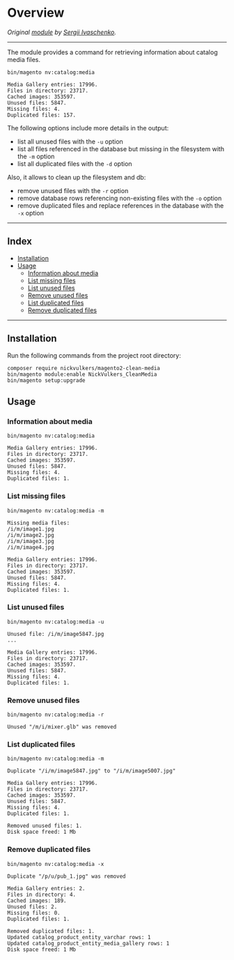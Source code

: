 # Overview
*Original [module](https://github.com/sivaschenko/magento2-clean-media) by [Sergii Ivaschenko](https://github.com/sivaschenko).*

---
The module provides a command for retrieving information about catalog media files.
```
bin/magento nv:catalog:media

Media Gallery entries: 17996.
Files in directory: 23717.
Cached images: 353597.
Unused files: 5847.
Missing files: 4.
Duplicated files: 157.
```

The following options include more details in the output:
- list all unused files with the `-u` option
- list all files referenced in the database but missing in the filesystem with the `-m` option
- list all duplicated files with the `-d` option

Also, it allows to clean up the filesystem and db:
- remove unused files with the `-r` option
- remove database rows referencing non-existing files with the `-o` option
- remove duplicated files and replace references in the database with the `-x` option
---
## Index
- [Installation](#installation)
- [Usage](#installation)
  - [Information about media](#information-about-media)
  - [List missing files](#list-missing-files)
  - [List unused files](#list-unused-files)
  - [Remove unused files](#remove-unused-files)
  - [List duplicated files](#list-duplicated-files)
  - [Remove duplicated files](#remove-duplicated-files)
---
## Installation
Run the following commands from the project root directory:
```
composer require nickvulkers/magento2-clean-media
bin/magento module:enable NickVulkers_CleanMedia
bin/magento setup:upgrade
```

## Usage
### Information about media
```
bin/magento nv:catalog:media

Media Gallery entries: 17996.
Files in directory: 23717.
Cached images: 353597.
Unused files: 5847.
Missing files: 4.
Duplicated files: 1.
```

### List missing files
```
bin/magento nv:catalog:media -m

Missing media files:
/i/m/image1.jpg
/i/m/image2.jpg
/i/m/image3.jpg
/i/m/image4.jpg

Media Gallery entries: 17996.
Files in directory: 23717.
Cached images: 353597.
Unused files: 5847.
Missing files: 4.
Duplicated files: 1.
```

### List unused files
```
bin/magento nv:catalog:media -u

Unused file: /i/m/image5847.jpg
...

Media Gallery entries: 17996.
Files in directory: 23717.
Cached images: 353597.
Unused files: 5847.
Missing files: 4.
Duplicated files: 1.
```

### Remove unused files
```
bin/magento nv:catalog:media -r

Unused "/m/i/mixer.glb" was removed
```

### List duplicated files
```
bin/magento nv:catalog:media -m

Duplicate "/i/m/image5847.jpg" to "/i/m/image5007.jpg"

Media Gallery entries: 17996.
Files in directory: 23717.
Cached images: 353597.
Unused files: 5847.
Missing files: 4.
Duplicated files: 1.

Removed unused files: 1.
Disk space freed: 1 Mb
```

### Remove duplicated files
```
bin/magento nv:catalog:media -x

Duplicate "/p/u/pub_1.jpg" was removed

Media Gallery entries: 2.
Files in directory: 4.
Cached images: 189.
Unused files: 2.
Missing files: 0.
Duplicated files: 1.

Removed duplicated files: 1.
Updated catalog_product_entity_varchar rows: 1
Updated catalog_product_entity_media_gallery rows: 1
Disk space freed: 1 Mb
```